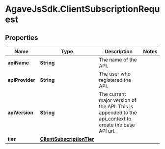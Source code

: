 # AgaveJsSdk.ClientSubscriptionRequest

## Properties
Name | Type | Description | Notes
------------ | ------------- | ------------- | -------------
**apiName** | **String** | The name of the API. | 
**apiProvider** | **String** | The user who registered the API. | 
**apiVersion** | **String** | The current major version of the API. This is appended to the api_context to create the base API url. | 
**tier** | [**ClientSubscriptionTier**](ClientSubscriptionTier.md) |  | 


